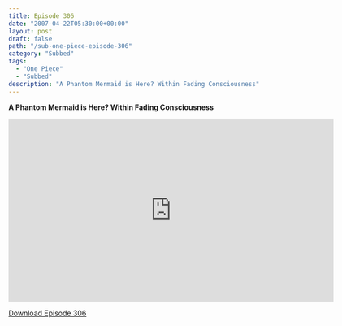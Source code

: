 ```yaml
---
title: Episode 306
date: "2007-04-22T05:30:00+00:00"
layout: post
draft: false
path: "/sub-one-piece-episode-306"
category: "Subbed"
tags:
  - "One Piece"
  - "Subbed"
description: "A Phantom Mermaid is Here? Within Fading Consciousness"
---
```


**A Phantom Mermaid is Here? Within Fading Consciousness**

<iframe width="640" height="360" src="https://www.rapidvideo.com/e/FXQHZ8ME0Q" frameborder="0" marginwidth=0 marginheight=0 scrolling=no allowfullscreen></iframe>

<a href="http://ouo.io/qs/eCodkFEQ?s=https://rapidvid.to/d/https://www.rapidvideo.com/e/FXQHZ8ME0Q">Download Episode 306</a>
